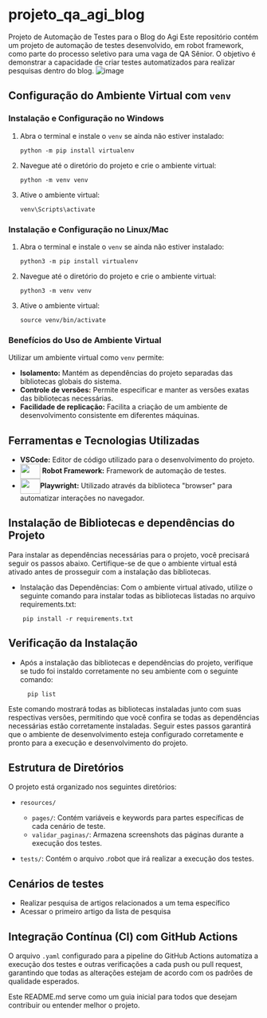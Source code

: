 # projeto_qa_agi_blog
Projeto de Automação de Testes para o Blog do Agi  Este repositório contém um projeto de automação de testes desenvolvido, em robot framework, como parte do processo seletivo para uma vaga de QA Sênior. O objetivo é demonstrar a capacidade de criar testes automatizados para realizar pesquisas dentro do blog.
![image](https://github.com/andersonvilarins/projeto_qa_agi_blog/assets/972596/10cb53c3-fe82-4817-bb6d-9d031e0592d6)


## Configuração do Ambiente Virtual com `venv`

### Instalação e Configuração no Windows

1. Abra o terminal e instale o `venv` se ainda não estiver instalado:
    ```
    python -m pip install virtualenv
    ```
2. Navegue até o diretório do projeto e crie o ambiente virtual:
    ```
    python -m venv venv
    ```
3. Ative o ambiente virtual:
    ```
    venv\Scripts\activate
    ```

### Instalação e Configuração no Linux/Mac

1. Abra o terminal e instale o `venv` se ainda não estiver instalado:
    ```
    python3 -m pip install virtualenv
    ```
2. Navegue até o diretório do projeto e crie o ambiente virtual:
    ```
    python3 -m venv venv
    ```
3. Ative o ambiente virtual:
    ```
    source venv/bin/activate
    ```

### Benefícios do Uso de Ambiente Virtual

Utilizar um ambiente virtual como `venv` permite:

- **Isolamento:** Mantém as dependências do projeto separadas das bibliotecas globais do sistema.
- **Controle de versões:** Permite especificar e manter as versões exatas das bibliotecas necessárias.
- **Facilidade de replicação:** Facilita a criação de um ambiente de desenvolvimento consistente em diferentes máquinas.

## Ferramentas e Tecnologias Utilizadas
- **VSCode:** Editor de código utilizado para o desenvolvimento do projeto.
-  <img align= "center" height="30" width="40" src=https://www.svgrepo.com/show/374049/robotframework.svg /> **Robot Framework:** Framework de automação de testes.
- <img align= "center" height="30" width="40" src="https://cdn.jsdelivr.net/gh/devicons/devicon@latest/icons/playwright/playwright-original.svg" />**Playwright:** Utilizado através da biblioteca "browser" para automatizar interações no navegador.
  
## Instalação de Bibliotecas e dependências do Projeto
Para instalar as dependências necessárias para o projeto, você precisará seguir os passos abaixo. Certifique-se de que o ambiente virtual está ativado antes de prosseguir com a instalação das bibliotecas.
* Instalação das Dependências:
Com o ambiente virtual ativado, utilize o seguinte comando para instalar todas as bibliotecas listadas no arquivo requirements.txt:
```
    pip install -r requirements.txt
```
## Verificação da Instalação
* Após a instalação das bibliotecas e dependências do projeto, verifique se tudo foi instaldo corretamente no seu ambiente com o seguinte comando:
  ```
    pip list
  ```
Este comando mostrará todas as bibliotecas instaladas junto com suas respectivas versões, permitindo que você confira se todas as dependências necessárias estão corretamente instaladas.
Seguir estes passos garantirá que o ambiente de desenvolvimento esteja configurado corretamente e pronto para a execução e desenvolvimento do projeto.

## Estrutura de Diretórios

O projeto está organizado nos seguintes diretórios:

- `resources/`
    - `pages/`: Contém variáveis e keywords para partes específicas de cada cenário de teste.
    - `validar_paginas/`: Armazena screenshots das páginas durante a execução dos testes.
	
- `tests/`: Contém o arquivo .robot que irá realizar a execução dos testes.

## Cenários de testes
* Realizar pesquisa de artigos relacionados a um tema específico
* Acessar o primeiro artigo da lista de pesquisa

## Integração Contínua (CI) com GitHub Actions

O arquivo `.yaml` configurado para a pipeline do GitHub Actions automatiza a execução dos testes e outras verificações a cada push ou pull request, garantindo que todas as alterações estejam de acordo com os padrões de qualidade esperados.

Este README.md serve como um guia inicial para todos que desejam contribuir ou entender melhor o projeto.
